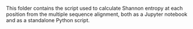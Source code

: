 This folder contains the script used to calculate Shannon entropy at each position from the multiple sequence alignment, both 
as a Jupyter notebook and as a standalone Python script.
